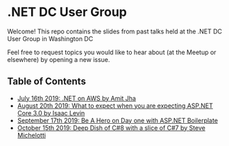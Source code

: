# .NET DC User Group
Welcome! This repo contains the slides from past talks held at the .NET DC User Group in Washington DC

Feel free to request topics you would like to hear about (at the Meetup or elsewhere) by opening a new issue.

## Table of Contents 
- [July 16th 2019: .NET on AWS by Amit Jha](https://github.com/dotnetdcmeetup/presentations/blob/master/July%202019%20-%20.NET%20on%20AWS/.NET%20on%20AWS%20-%20Amit%20Jha.pdf)
- [August 20th 2019: What to expect when you are expecting ASP.NET Core 3.0 by Isaac Levin](https://github.com/dotnetdcmeetup/presentations/blob/master/August%202019%20-%20ASP.NET%20Core%203/What%20to%20Expect%20When%20You%20Are%20Expecting%20ASP.NET%20Core%203.0.pptx)
- [September 17th 2019: Be A Hero on Day one with ASP.NET Boilerplate](https://github.com/dotnetdcmeetup/presentations/blob/master/September%202019%20-%20Be%20a%20Hero%20on%20Day%20One%20with%20ASP.Net%20Boilerplate/ABP.pdf)
- [October 15th 2019: Deep Dish of C#8 with a slice of C#7 by Steve Michelotti](https://github.com/smichelotti/cs8-demo)
